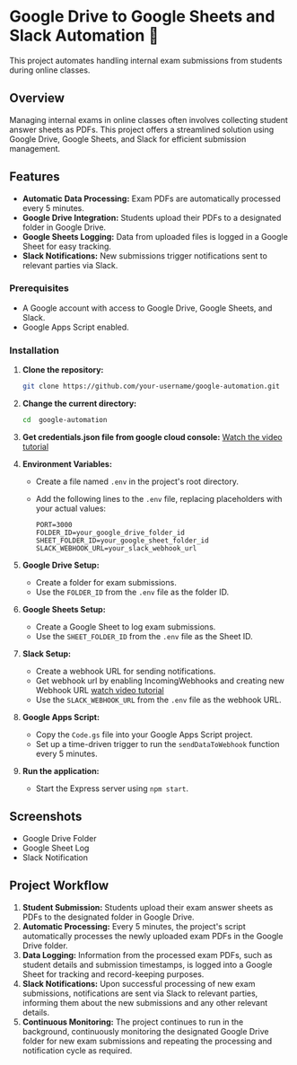 # Google Drive to Google Sheets and Slack Automation :rocket:

This project automates handling internal exam submissions from students during online classes.

## Overview

Managing internal exams in online classes often involves collecting student answer sheets as PDFs. This project offers a streamlined solution using Google Drive, Google Sheets, and Slack for efficient submission management.

## Features

- **Automatic Data Processing:** Exam PDFs are automatically processed every 5 minutes.
- **Google Drive Integration:** Students upload their PDFs to a designated folder in Google Drive.
- **Google Sheets Logging:** Data from uploaded files is logged in a Google Sheet for easy tracking.
- **Slack Notifications:** New submissions trigger notifications sent to relevant parties via Slack.

### Prerequisites

- A Google account with access to Google Drive, Google Sheets, and Slack.
- Google Apps Script enabled.

### Installation

1. **Clone the repository:**

   ```bash
   git clone https://github.com/your-username/google-automation.git
   ```

2. **Change the current directory:**

   ```bash
   cd  google-automation
   ```

3. **Get credentials.json file from google cloud console:** [Watch the video tutorial](https://www.youtube.com/watch?v=rWcLDax-VmM)

4. **Environment Variables:**

   - Create a file named `.env` in the project's root directory.
   - Add the following lines to the `.env` file, replacing placeholders with your actual values:

     ```plaintext
     PORT=3000
     FOLDER_ID=your_google_drive_folder_id
     SHEET_FOLDER_ID=your_google_sheet_folder_id
     SLACK_WEBHOOK_URL=your_slack_webhook_url
     ```

5. **Google Drive Setup:**

   - Create a folder for exam submissions.
   - Use the `FOLDER_ID` from the `.env` file as the folder ID.

6. **Google Sheets Setup:**

   - Create a Google Sheet to log exam submissions.
   - Use the `SHEET_FOLDER_ID` from the `.env` file as the Sheet ID.

7. **Slack Setup:**

   - Create a webhook URL for sending notifications.
   - Get webhook url by enabling IncomingWebhooks and creating new Webhook URL [watch video tutorial](https://www.youtube.com/watch?v=sxtC40gUS2A)
   - Use the `SLACK_WEBHOOK_URL` from the `.env` file as the webhook URL.

8. **Google Apps Script:**

   - Copy the `Code.gs` file into your Google Apps Script project.
   - Set up a time-driven trigger to run the `sendDataToWebhook` function every 5 minutes.

9. **Run the application:**

   - Start the Express server using `npm start`.

## Screenshots

- Google Drive Folder
- Google Sheet Log
- Slack Notification

## Project Workflow

1. **Student Submission:** Students upload their exam answer sheets as PDFs to the designated folder in Google Drive.
2. **Automatic Processing:** Every 5 minutes, the project's script automatically processes the newly uploaded exam PDFs in the Google Drive folder.
3. **Data Logging:** Information from the processed exam PDFs, such as student details and submission timestamps, is logged into a Google Sheet for tracking and record-keeping purposes.
4. **Slack Notifications:** Upon successful processing of new exam submissions, notifications are sent via Slack to relevant parties, informing them about the new submissions and any other relevant details.
5. **Continuous Monitoring:** The project continues to run in the background, continuously monitoring the designated Google Drive folder for new exam submissions and repeating the processing and notification cycle as required.
